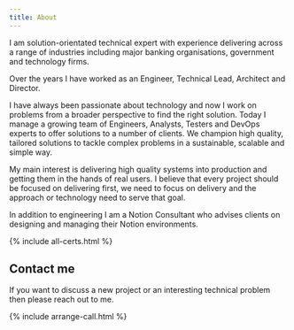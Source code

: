 ```yaml
---
title: About
---
```


I am solution-orientated technical expert with experience delivering across a range of industries including major banking organisations, government and technology firms. 

Over the years I have worked as an Engineer, Technical Lead, Architect and Director.

I have always been passionate about technology and now I work on problems from a broader perspective to find the right solution. Today I manage a growing team of Engineers, Analysts, Testers and DevOps experts to offer solutions to a number of clients. We champion high quality, tailored solutions to tackle complex problems in a sustainable, scalable and simple way. 

My main interest is delivering high quality systems into production and getting them in the hands of real users. I believe that every project should be focused on delivering first, we need to focus on delivery and the approach or technology need to serve that goal.

In addition to engineering I am a Notion Consultant who advises clients on designing and managing their Notion environments. 

{% include all-certs.html %}

## Contact me

If you want to discuss a new project or an interesting technical problem then please reach out to me.

{% include arrange-call.html %}